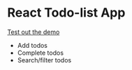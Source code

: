 # React Todo-list App

[Test out the demo](http://lit-river-86733.herokuapp.com/)

- Add todos
- Complete todos
- Search/filter todos
